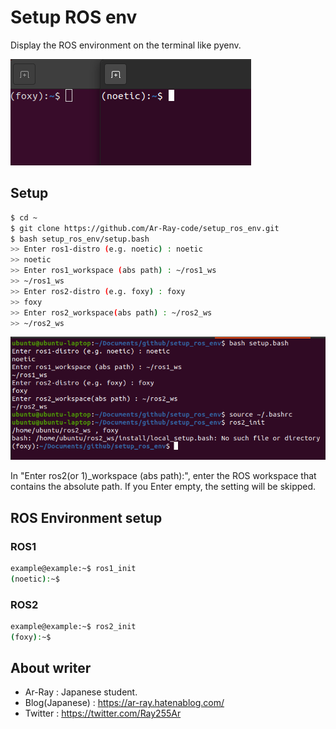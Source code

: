 # Setup ROS env

Display the ROS environment on the terminal like pyenv.

![example](images_for_readme/example.png)

## Setup 

```bash
$ cd ~
$ git clone https://github.com/Ar-Ray-code/setup_ros_env.git
$ bash setup_ros_env/setup.bash
>> Enter ros1-distro (e.g. noetic) : noetic
>> noetic
>> Enter ros1_workspace (abs path) : ~/ros1_ws
>> ~/ros1_ws
>> Enter ros2-distro (e.g. foxy) : foxy
>> foxy
>> Enter ros2_workspace(abs path) : ~/ros2_ws
>> ~/ros2_ws
```

![setting](images_for_readme/setting.png)

 In "Enter ros2(or 1)_workspace (abs path):", enter the ROS workspace that contains the absolute path. If you Enter empty, the setting will be skipped.

## ROS Environment setup

### ROS1

```bash
example@example:~$ ros1_init
(noetic):~$
```

### ROS2

```bash
example@example:~$ ros2_init
(foxy):~$
```

## About writer

- Ar-Ray : Japanese student. 
- Blog(Japanese) : https://ar-ray.hatenablog.com/
- Twitter : https://twitter.com/Ray255Ar
